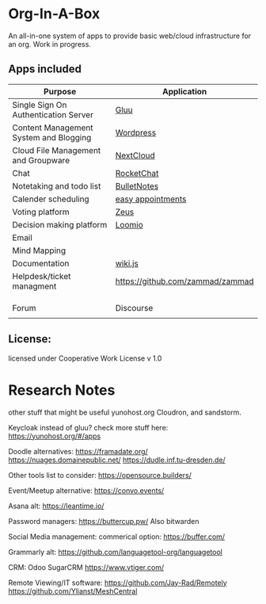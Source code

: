 # Org-In-A-Box
An all-in-one system of apps to provide basic web/cloud infrastructure for an org. Work in progress. 

## Apps included
| Purpose  | Application  |
|---|---|
|  Single Sign On Authentication Server | [Gluu](https://www.gluu.org/)  |
|  Content Management System and Blogging | [Wordpress](https://wordpress.org/)  |
| Cloud File Management and Groupware  | [NextCloud](https://nextcloud.com/)  |
| Chat  | [RocketChat](https://rocket.chat/)  |
| Notetaking and todo list  | [BulletNotes](https://gitlab.com/NickBusey/BulletNotes)  |
| Calender scheduling  | [easy appointments](https://github.com/alextselegidis/easyappointments)  |
|  Voting platform | [Zeus](https://github.com/grnet/zeus)  |
| Decision making platform  | [Loomio](https://www.loomio.org/)  |
| Email  |   |
| Mind Mapping  |   |
| Documentation  |  [wiki.js](https://wiki.js.org/) |
|  Helpdesk/ticket managment | https://github.com/zammad/zammad  |
|   |   |
|   |   |
|   |   |
| Forum  | Discourse  |
|   |   |


## License: 
licensed under Cooperative Work License v 1.0

# Research Notes

other stuff that might be useful
yunohost.org
Cloudron, and sandstorm. 

Keycloak instead of gluu? 
check more stuff here: https://yunohost.org/#/apps

Doodle alternatives:
https://framadate.org/
https://nuages.domainepublic.net/
https://dudle.inf.tu-dresden.de/

Other tools list to consider: https://opensource.builders/

Event/Meetup alternative:
https://convo.events/

Asana alt:
https://leantime.io/

Password managers:
https://buttercup.pw/
Also bitwarden

Social Media management:
commerical option: https://buffer.com/

Grammarly alt:
https://github.com/languagetool-org/languagetool

CRM:
Odoo
SugarCRM
https://www.vtiger.com/

Remote Viewing/IT software:
https://github.com/Jay-Rad/Remotely
https://github.com/Ylianst/MeshCentral



